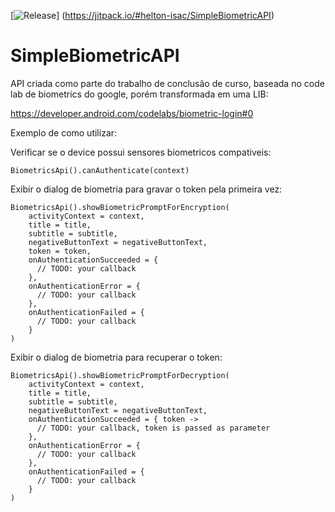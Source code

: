 [![Release](https://jitpack.io/v/https://jitpack.io/v/helton-isac/SimpleBiometricAPI.svg)]
(https://jitpack.io/#helton-isac/SimpleBiometricAPI)

# SimpleBiometricAPI

API criada como parte do trabalho de conclusão de curso, baseada no code lab de biometrics do google, porém transformada em uma LIB: 

https://developer.android.com/codelabs/biometric-login#0

Exemplo de como utilizar:

Verificar se o device possui sensores biometricos compativeis:
```
BiometricsApi().canAuthenticate(context)
```


Exibir o dialog de biometria para gravar o token pela primeira vez: 
```
BiometricsApi().showBiometricPromptForEncryption(
    activityContext = context,
    title = title,
    subtitle = subtitle,
    negativeButtonText = negativeButtonText,
    token = token,
    onAuthenticationSucceeded = {
      // TODO: your callback
    },
    onAuthenticationError = {
      // TODO: your callback
    },
    onAuthenticationFailed = {
      // TODO: your callback
    }
)
```

Exibir o dialog de biometria para recuperar o token: 
```
BiometricsApi().showBiometricPromptForDecryption(
    activityContext = context,
    title = title,
    subtitle = subtitle,
    negativeButtonText = negativeButtonText,
    onAuthenticationSucceeded = { token ->
      // TODO: your callback, token is passed as parameter
    },
    onAuthenticationError = {
      // TODO: your callback
    },
    onAuthenticationFailed = {
      // TODO: your callback
    }
)
```
